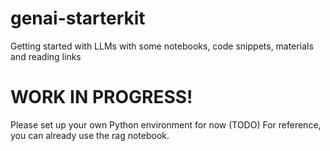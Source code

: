 # genai-starterkit
Getting started with LLMs with some notebooks, code snippets, materials and reading links

# WORK IN PROGRESS!

Please set up your own Python environment for now (TODO)
For reference, you can already use the rag notebook. 